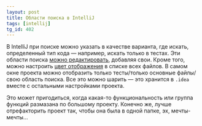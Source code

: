 ```yaml
---
layout: post
title: Области поиска в IntelliJ
tags: [intellij]
tg_id: 402
---
```

В IntelliJ при поиске можно указать в качестве варианта, где искать, определенный тип кода — например, искать только в тестах. 
Эти области поиска [можно редактировать](https://www.jetbrains.com/help/idea/settings-scopes.html), добавляя свои. 
Кроме того, можно настроить [цвет отображения](https://www.jetbrains.com/help/idea/configuring-scopes-and-file-colors.html#creating-a-new-custom-scope) в списке всех файлов. 
В самом окне проекта можно отобразить только тесты/только основные файлы/свою область поиска. 
Все это можно шарить — это хранится в `.idea` вместе с остальными настройками проекта.

Это может пригодиться, когда какая-то функциональность или группа функций размазана по большому проекту. Конечно же, лучше отрефакторить проект так, чтобы она была в одной папке, эх, мечты-мечты...


